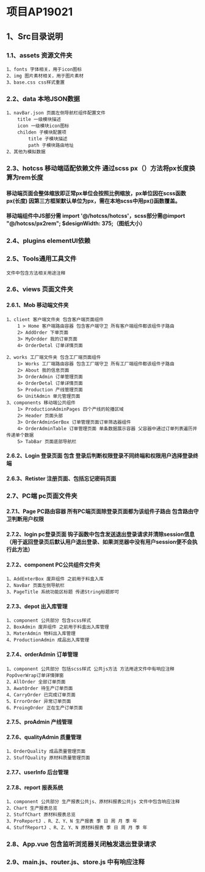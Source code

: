 # 项目AP19021

## 1、Src目录说明

### 1.1、assets 资源文件夹

	1、fonts 字体相关，用于icon图标
	2、img 图片素材相关，用于图片素材
	3、base.css css样式重置

### 2.2、data 本地JSON数据

	1、navBar.json 页面左侧导航栏组件配置文件
		title 一级模块描述
		icon 一级模块icon图标
		childen 子模块配置项
			title 子模块描述
			path 子模块路由地址
	2、其他为模拟数据

### 2.3、hotcss 移动端适配依赖文件 通过scss px（）方法将px长度换算为rem长度
#### 移动端页面会整体缩放即正常px单位会按照比例缩放，px单位因在scss函数 px(长度) 因第三方框架默认单位为px，需在本地scss中用px()函数覆盖。

#### 移动端组件中JS部分需 import '@/hotcss/hotcss'，scss部分需@import "@/hotcss/px2rem"; $designWidth: 375;（图纸大小）

### 2.4、plugins elementUI依赖

### 2.5、Tools通用工具文件

	文件中包含方法相关用途注释
	
### 2.6、views 页面文件夹

#### 2.6.1、Mob 移动端文件夹

	1、client 客户端文件夹 包含客户端页面组件
		1 > Home 客户端路由容器 包含客户端守卫 所有客户端组件都该组件子路由 
		2> AddOrder 下单页面
		3> MyOrdder 我的订单页面
		4> OrderDetal 订单详情页面
		
	2、works 工厂端文件夹 包含工厂端页面组件
		1> Works 工厂端路由容器 包含工厂端守卫 所有工厂端组件都该组件子路由
		2> About 我的信息页面
		3> OrderAdmin 订单管理页面
		4> OrderDetal 订单详情页面
		5> Production 产线管理页面
		6> UnitAdmin 单元管理页面
	3、components 移动端公共组件
		1> ProductionAdminPages 四个产线的轮播区域 
		2> Header 页面头部
		3> OrderAdminSerBox 订单管理页面订单筛选器组件
		4> OrderAdminTable 订单管理页面 单条数据展示容器 父容器中通过订单列表遍历并传递单个数据
		5> TabBar 页面底部导航栏

#### 2.6.2、Login 登录页面 包含 登录后判断权限登录不同终端和权限用户选择登录终端

#### 2.6.3、Retister 注册页面、包括忘记密码页面

### 2.7、PC端 pc页面文件夹

#### 2.7.1、Page PC路由容器 所有PC端页面除登录页面都为该组件子路由 包含路由守卫判断用户权限

#### 2.7.2、login pc登录页面 钩子函数中包含发送退出登录请求并清除session信息（用于返回登录页后默认用户退出登录、如果浏览器中没有用户session便不会执行此方法）

#### 2.7.2、component PC公共组件文件夹

	1、AddEnterBox 废弃组件 之前用于料盒入库
	2、NavBar 页面左侧导航栏
	3、PageTitle 系统功能区标题 传递String标题即可

#### 2.7.3、depot 出入库管理

	1、component 公共部分 包含scss样式
	2、BoxAdmin 废弃组件 之前用于料盒出入库管理
	3、MaterAdmin 物料出入库管理
	4、ProductionAdmin 成品出入库管理

#### 2.7.4、orderAdmin 订单管理

	1、component 公共部分 包括scss样式 公共js方法 方法用途文件中有响应注释 PopOverWrap订单详情弹窗
	2、AllOrder 全部订单页面
	3、AwatOrder 待生产订单页面
	4、CarryOrder 已完成订单页面
	5、ErrorOrder 异常订单页面
	6、ProingOrder 正在生产订单页面

#### 2.7.5、proAdmin 产线管理

#### 2.7.6、qualityAdmin 质量管理

	1、OrderQuality 成品质量管理页面
	2、StuffQuality 原材料质量管理页面
	
#### 2.7.7、userInfo 后台管理

#### 2.7.8、report 报表系统

	1、component 公共部分 生产报表公共js、原材料报表公共js 文件中包含响应注释
	2、Chart 生产报表总览
	2、StuffChart 原材料报表总览
	3、ProReportJ 、R、Z、Y、N 生产报表 季 日 周 月 季 年
	4、StuffReportJ 、R、Z、Y、N 原材料报表 季 日 周 月 季 年

### 2.8、App.vue 包含监听浏览器关闭触发退出登录请求

### 2.9、main.js、router.js、store.js 中有响应注释